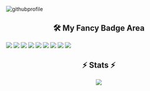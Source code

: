 ![githubprofile](https://raw.githubusercontent.com/BrunnerLivio/brunnerlivio/refs/heads/master/images/welcome.png)

<h2 align="center">🛠 My Fancy Badge Area</h2>

<p align="left">
  <a href="#"><img src="https://img.shields.io/badge/Java-ED8B00?style=for-the-badge&logo=openjdk&logoColor=white"/></a>
  <a href="#"><img src="https://img.shields.io/badge/PostgreSQL-316192?style=for-the-badge&logo=postgresql&logoColor=white"/></a>
  <a href="#"><img src="https://img.shields.io/badge/Git-F05033?style=for-the-badge&logo=git&logoColor=white"/></a>
  <a href="#"><img src="https://img.shields.io/badge/JDBC-00909E?style=for-the-badge&logo=java&logoColor=white"/></a>
<a href="#"><img src="https://img.shields.io/badge/Apache Maven-C71A36?style=for-the-badge&logo=apachemaven&logoColor=white"/></a>
  <a href="#"><img src="https://img.shields.io/badge/Ubuntu-E95420?style=for-the-badge&logo=ubuntu&logoColor=white"/></a>
  <a href="#"><img src="https://img.shields.io/badge/GitHub-181717?style=for-the-badge&logo=github&logoColor=white"/></a>
  <a href="#"><img src="https://img.shields.io/badge/ChatGPT-00A67E?style=for-the-badge&logo=openai&logoColor=white"/></a>
  <a href="#"><img src="https://img.shields.io/badge/IntelliJ_IDEA-000000?style=for-the-badge&logo=intellijidea&logoColor=white"/></a>
</p>

<h2 align="center">⚡ Stats ⚡</h2>


<p align="center">
  <a href="https://github.com/anuraghazra/github-readme-stats">
    <img src="https://github-readme-stats.vercel.app/api/top-langs/?username=0-Luntik-0&layout=compact&theme=tokyonight"/>
  </a>
</p>
